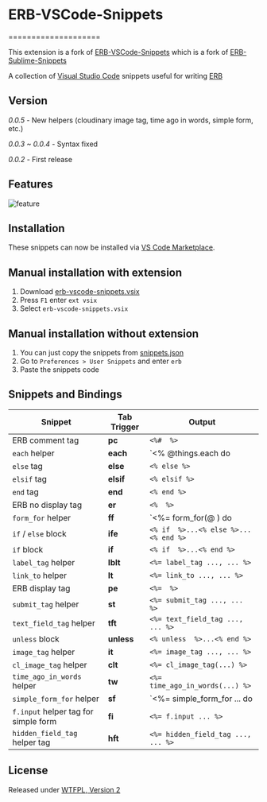 # ERB-VSCode-Snippets

====================

This extension is a fork of [ERB-VSCode-Snippets](https://github.com/ZneuRay/ERB-VSCode-Snippets) which is a fork of [ERB-Sublime-Snippets](https://github.com/matthewrobertson/ERB-Sublime-Snippets)

A collection of [Visual Studio Code](https://code.visualstudio.com/) snippets useful for writing [ERB](http://ruby-doc.org/stdlib-1.9.3/libdoc/erb/rdoc/ERB.html)

## Version

*0.0.5* - New helpers (cloudinary image tag, time ago in words, simple form, etc.)

*0.0.3 ~ 0.0.4* - Syntax fixed

*0.0.2* - First release

## Features

![feature](images/feature.gif?raw=true)

## Installation

These snippets can now be installed via [VS Code Marketplace](https://marketplace.visualstudio.com/VSCode).

## Manual installation with extension

1. Download [erb-vscode-snippets.vsix](https://raw.githubusercontent.com/rayhanw/ERB-VSCode-Snippets/master/bin/erb-vscode-snippets.vsix)
2. Press `F1` enter `ext vsix`
3. Select `erb-vscode-snippets.vsix`

## Manual installation without extension

1. You can just copy the snippets from [snippets.json](https://raw.githubusercontent.com/rayhanw/ERB-VSCode-Snippets/master/snippets/snippets.json)
2. Go to `Preferences > User Snippets` and enter `erb`
3. Paste the snippets code

## Snippets and Bindings
| Snippet                              | Tab Trigger | Output                                         |
| ------------------------------------ | ----------- | ---------------------------------------------- |
| ERB comment tag                      | __pc__      | `<%#  %>`                                      |
| `each` helper                        | __each__    | `<% @things.each do |thing| %> ... <% end %>`  |
| `else` tag                           | __else__    | `<% else %>`                                   |
| `elsif` tag                          | __elsif__   | `<% elsif %>`                                  |
| `end` tag                            | __end__     | `<% end %>`                                    |
| ERB no display tag                   | __er__      | `<%  %>`                                       |
| `form_for` helper                    | __ff__      | `<%= form_for(@ ) do |f| %> ... <% end %>`     |
| `if` / `else` block                  | __ife__     | `<% if  %>...<% else %>...<% end %>`           |
| `if` block                           | __if__      | `<% if  %>...<% end %>`                        |
| `label_tag` helper                   | __lblt__    | `<%= label_tag ..., ... %>`                    |
| `link_to` helper                     | __lt__      | `<%= link_to ..., ... %>`                      |
| ERB display tag                      | __pe__      | `<%=  %>`                                      |
| `submit_tag` helper                  | __st__      | `<%= submit_tag ..., ... %>`                   |
| `text_field_tag` helper              | __tft__     | `<%= text_field_tag ..., ... %>`               |
| `unless` block                       | __unless__  | `<% unless  %>...<% end %>`                    |
| `image_tag` helper                   | __it__      | `<%= image_tag ..., ... %>`                    |
| `cl_image_tag` helper                | __clt__     | `<%= cl_image_tag(...) %>`                     |
| `time_ago_in_words` helper           | __tw__      | `<%= time_ago_in_words(...) %>`                |
| `simple_form_for` helper             | __sf__      | `<%= simple_form_for ... do |f| ... <% end %>` |
| `f.input` helper tag for simple form | __fi__      | `<%= f.input ... %>`                           |
| `hidden_field_tag` helper tag        | __hft__     | `<%= hidden_field_tag ..., ... %>`             |


## License

Released under [WTFPL, Version 2](https://raw.githubusercontent.com/rayhanw/ERB-VSCode-Snippets/master/LICENSE.txt)

